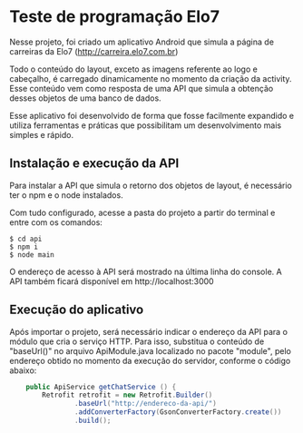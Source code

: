 # Teste de programação Elo7

Nesse projeto,  foi criado um aplicativo Android que simula a página de carreiras da Elo7 (http://carreira.elo7.com.br)

Todo o conteúdo do layout, exceto as imagens referente ao logo e cabeçalho, é carregado dinamicamente no momento da criação da activity. Esse conteúdo vem como resposta de uma API que simula a obtenção desses objetos de uma banco de dados.

Esse aplicativo foi desenvolvido de forma que fosse facilmente expandido e utiliza ferramentas e práticas que possibilitam um desenvolvimento mais simples e rápido.

## Instalação e execução da API

Para instalar a API que simula o retorno dos objetos de layout, é necessário ter o npm e o node instalados.

Com tudo configurado, acesse a pasta do projeto a partir do terminal e entre com os comandos:

    $ cd api
    $ npm i
    $ node main

O endereço de acesso à API será mostrado na última linha do console. A API também ficará disponível em http://localhost:3000

## Execução do aplicativo

Após importar o projeto, será necessário indicar o endereço da API para o módulo que cria o serviço HTTP. Para isso, substitua o conteúdo de "baseUrl()" no arquivo ApiModule.java localizado no pacote "module", pelo endereço obtido no momento da execução do servidor, conforme o código abaixo:

```java
    public ApiService getChatService () {
        Retrofit retrofit = new Retrofit.Builder()
                .baseUrl("http://endereco-da-api/")
                .addConverterFactory(GsonConverterFactory.create())
                .build();

```
